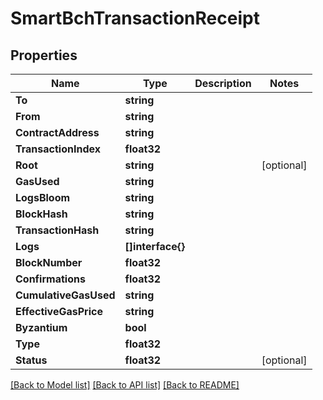 # SmartBchTransactionReceipt

## Properties

Name | Type | Description | Notes
------------ | ------------- | ------------- | -------------
**To** | **string** |  | 
**From** | **string** |  | 
**ContractAddress** | **string** |  | 
**TransactionIndex** | **float32** |  | 
**Root** | **string** |  | [optional] 
**GasUsed** | **string** |  | 
**LogsBloom** | **string** |  | 
**BlockHash** | **string** |  | 
**TransactionHash** | **string** |  | 
**Logs** | **[]interface{}** |  | 
**BlockNumber** | **float32** |  | 
**Confirmations** | **float32** |  | 
**CumulativeGasUsed** | **string** |  | 
**EffectiveGasPrice** | **string** |  | 
**Byzantium** | **bool** |  | 
**Type** | **float32** |  | 
**Status** | **float32** |  | [optional] 

[[Back to Model list]](../README.md#documentation-for-models) [[Back to API list]](../README.md#documentation-for-api-endpoints) [[Back to README]](../README.md)


